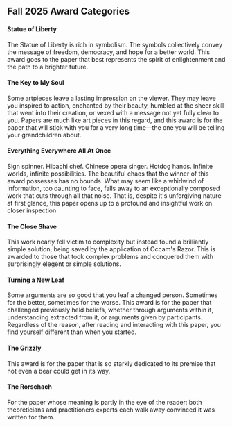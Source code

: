 ## Fall 2025 Award Categories

#### Statue of Liberty

The Statue of Liberty is rich in symbolism.
The symbols collectively convey the message of freedom, democracy,
and hope for a better world.
This award goes to the paper that best represents the spirit of enlightenment
and the path to a brighter future.

#### The Key to My Soul

Some artpieces leave a lasting impression on the viewer.
They may leave you inspired to action, enchanted by their beauty,
humbled at the sheer skill that went into their creation,
or vexed with a message not yet fully clear to you.
Papers are much like art pieces in this regard, and this award
is for the paper that will stick with you for a very long time—the
one you will be telling your grandchildren about.

#### Everything Everywhere All At Once
Sign spinner. Hibachi chef. Chinese opera singer. Hotdog hands.
Infinite worlds, infinite possibilities. The beautiful chaos that
the winner of this award possesses has no bounds. What may seem like a 
whirlwind of information, too daunting to face, falls away to an 
exceptionally composed work that cuts through all that noise. That is, 
despite it's unforgiving nature at first glance, this paper opens up
to a profound and insightful work on closer inspection.

#### The Close Shave

This work nearly fell victim to complexity but instead found a 
brilliantly simple solution, being saved by the application of 
Occam's Razor. This is awarded to those that took complex problems 
and conquered them with surprisingly elegent or simple solutions.


#### Turning a New Leaf

Some arguments are so good that you leaf a changed person. Sometimes for the better, sometimes 
for the worse. This award is for the paper that challenged previously held beliefs, whether 
through arguments within it, understanding extracted from it, or arguments given by participants. 
Regardless of the reason, after reading and interacting with this paper, you find yourself 
different than when you started.

#### The Grizzly

This award is for the paper that is so starkly dedicated to its 
premise that not even a bear could get in its way.

#### The Rorschach
For the paper whose meaning is partly in the eye of the reader: both theoreticians and practitioners experts each walk away convinced it was written for them.
